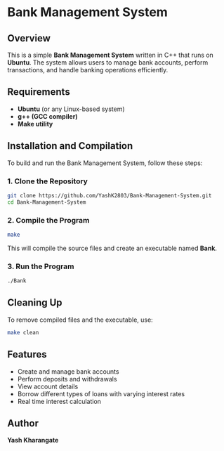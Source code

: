 # Bank Management System

## Overview
This is a simple **Bank Management System** written in C++ that runs on **Ubuntu**. The system allows users to manage bank accounts, perform transactions, and handle banking operations efficiently.

## Requirements
- **Ubuntu** (or any Linux-based system)
- **g++ (GCC compiler)**
- **Make utility**

## Installation and Compilation
To build and run the Bank Management System, follow these steps:

### 1. Clone the Repository
```bash
git clone https://github.com/YashK2803/Bank-Management-System.git
cd Bank-Management-System
```

### 2. Compile the Program
```bash
make
```
This will compile the source files and create an executable named **Bank**.

### 3. Run the Program
```bash
./Bank
```

## Cleaning Up
To remove compiled files and the executable, use:
```bash
make clean
```

## Features
- Create and manage bank accounts
- Perform deposits and withdrawals
- View account details
- Borrow different types of loans with varying interest rates
- Real time interest calculation 

## Author
**Yash Kharangate**
